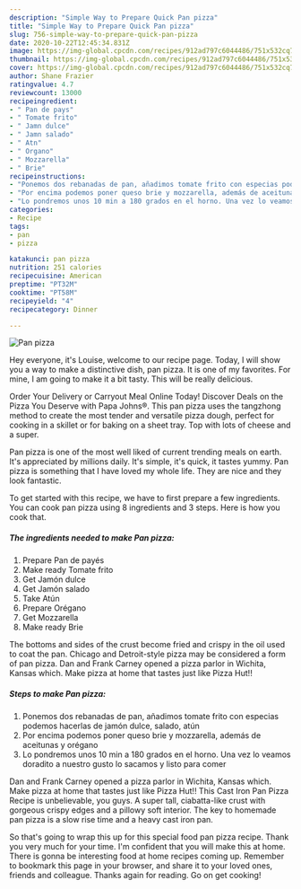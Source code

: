 ```yaml
---
description: "Simple Way to Prepare Quick Pan pizza"
title: "Simple Way to Prepare Quick Pan pizza"
slug: 756-simple-way-to-prepare-quick-pan-pizza
date: 2020-10-22T12:45:34.831Z
image: https://img-global.cpcdn.com/recipes/912ad797c6044486/751x532cq70/pan-pizza-foto-principal.jpg
thumbnail: https://img-global.cpcdn.com/recipes/912ad797c6044486/751x532cq70/pan-pizza-foto-principal.jpg
cover: https://img-global.cpcdn.com/recipes/912ad797c6044486/751x532cq70/pan-pizza-foto-principal.jpg
author: Shane Frazier
ratingvalue: 4.7
reviewcount: 13000
recipeingredient:
- " Pan de pays"
- " Tomate frito"
- " Jamn dulce"
- " Jamn salado"
- " Atn"
- " Organo"
- " Mozzarella"
- " Brie"
recipeinstructions:
- "Ponemos dos rebanadas de pan, añadimos tomate frito con especias podemos hacerlas de jamón dulce, salado, atún"
- "Por encima podemos poner queso brie y mozzarella, además de aceitunas y orégano"
- "Lo pondremos unos 10 min a 180 grados en el horno. Una vez lo veamos doradito a nuestro gusto lo sacamos y listo para comer"
categories:
- Recipe
tags:
- pan
- pizza

katakunci: pan pizza 
nutrition: 251 calories
recipecuisine: American
preptime: "PT32M"
cooktime: "PT58M"
recipeyield: "4"
recipecategory: Dinner

---
```



![Pan pizza](https://img-global.cpcdn.com/recipes/912ad797c6044486/751x532cq70/pan-pizza-foto-principal.jpg)

Hey everyone, it's Louise, welcome to our recipe page. Today, I will show you a way to make a distinctive dish, pan pizza. It is one of my favorites. For mine, I am going to make it a bit tasty. This will be really delicious.

Order Your Delivery or Carryout Meal Online Today! Discover Deals on the Pizza You Deserve with Papa Johns®. This pan pizza uses the tangzhong method to create the most tender and versatile pizza dough, perfect for cooking in a skillet or for baking on a sheet tray. Top with lots of cheese and a super.

Pan pizza is one of the most well liked of current trending meals on earth. It's appreciated by millions daily. It's simple, it's quick, it tastes yummy. Pan pizza is something that I have loved my whole life. They are nice and they look fantastic.


To get started with this recipe, we have to first prepare a few ingredients. You can cook pan pizza using 8 ingredients and 3 steps. Here is how you cook that.

<!--inarticleads1-->

##### The ingredients needed to make Pan pizza:

1. Prepare  Pan de payés
1. Make ready  Tomate frito
1. Get  Jamón dulce
1. Get  Jamón salado
1. Take  Atún
1. Prepare  Orégano
1. Get  Mozzarella
1. Make ready  Brie


The bottoms and sides of the crust become fried and crispy in the oil used to coat the pan. Chicago and Detroit-style pizza may be considered a form of pan pizza. Dan and Frank Carney opened a pizza parlor in Wichita, Kansas which. Make pizza at home that tastes just like Pizza Hut!! 

<!--inarticleads2-->

##### Steps to make Pan pizza:

1. Ponemos dos rebanadas de pan, añadimos tomate frito con especias podemos hacerlas de jamón dulce, salado, atún
1. Por encima podemos poner queso brie y mozzarella, además de aceitunas y orégano
1. Lo pondremos unos 10 min a 180 grados en el horno. Una vez lo veamos doradito a nuestro gusto lo sacamos y listo para comer


Dan and Frank Carney opened a pizza parlor in Wichita, Kansas which. Make pizza at home that tastes just like Pizza Hut!! This Cast Iron Pan Pizza Recipe is unbelievable, you guys. A super tall, ciabatta-like crust with gorgeous crispy edges and a pillowy soft interior. The key to homemade pan pizza is a slow rise time and a heavy cast iron pan. 

So that's going to wrap this up for this special food pan pizza recipe. Thank you very much for your time. I'm confident that you will make this at home. There is gonna be interesting food at home recipes coming up. Remember to bookmark this page in your browser, and share it to your loved ones, friends and colleague. Thanks again for reading. Go on get cooking!
